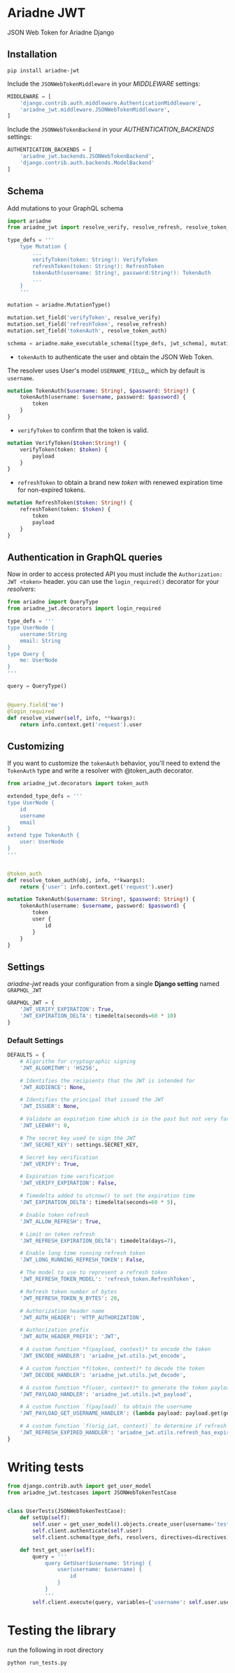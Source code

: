# Ariadne JWT

JSON Web Token for Ariadne Django

## Installation

~~~shell
pip install ariadne-jwt
~~~

Include the `JSONWebTokenMiddleware` in your *MIDDLEWARE* settings:

~~~python
MIDDLEWARE = [
    'django.contrib.auth.middleware.AuthenticationMiddleware',
    'ariadne_jwt.middleware.JSONWebTokenMiddleware',
]
~~~

Include the `JSONWebTokenBackend` in your *AUTHENTICATION_BACKENDS* settings:

~~~python
AUTHENTICATION_BACKENDS = [
    'ariadne_jwt.backends.JSONWebTokenBackend',
    'django.contrib.auth.backends.ModelBackend'
]
~~~

## Schema

Add mutations to your GraphQL schema

~~~python
import ariadne
from ariadne_jwt import resolve_verify, resolve_refresh, resolve_token_auth, jwt_schema, GenericScalar

type_defs = '''
    type Mutation {
        ...
        verifyToken(token: String!): VerifyToken
        refreshToken(token: String!): RefreshToken
        tokenAuth(username: String!, password:String!): TokenAuth
        ...
    }
    '''

mutation = ariadne.MutationType()

mutation.set_field('verifyToken', resolve_verify)
mutation.set_field('refreshToken', resolve_refresh)
mutation.set_field('tokenAuth', resolve_token_auth)

schema = ariadne.make_executable_schema([type_defs, jwt_schema], mutation, GenericScalar)
~~~

- `tokenAuth` to authenticate the user and obtain the JSON Web Token.

The resolver uses User's model `USERNAME_FIELD`_, which by default is ``username``.

~~~graphql
mutation TokenAuth($username: String!, $password: String!) {
    tokenAuth(username: $username, password: $password) {
        token
    }
}
~~~

- `verifyToken` to confirm that the token is valid.

~~~graphql
mutation VerifyToken($token:String!) {
    verifyToken(token: $token) {
        payload
    }
}
~~~

- `refreshToken` to obtain a brand new *token* with renewed expiration time for non-expired tokens.

~~~graphql
mutation RefreshToken($token: String!) {
    refreshToken(token: $token) {
        token
        payload
    }
}
~~~

## Authentication in GraphQL queries

Now in order to access protected API you must include the ``Authorization: JWT <token>`` header. you can use
the ``login_required()`` decorator for your *resolvers*:

~~~python
from ariadne import QueryType
from ariadne_jwt.decorators import login_required

type_defs = '''
type UserNode {
    username:String
    email: String
}
type Query {
    me: UserNode
}
'''

query = QueryType()


@query.field('me')
@login_required
def resolve_viewer(self, info, **kwargs):
    return info.context.get('request').user
~~~

## Customizing

If you want to customize the ``tokenAuth`` behavior, you'll need to extend the ``TokenAuth`` type and write a resolver
with @token_auth decorator.

~~~python
from ariadne_jwt.decorators import token_auth

extended_type_defs = '''
type UserNode {
    id
    username
    email
}
extend type TokenAuth {
    user: UserNode
}
'''


@token_auth
def resolve_token_auth(obj, info, **kwargs):
    return {'user': info.context.get('request').user}
~~~

~~~graphql
mutation TokenAuth($username: String!, $password: String!) {
    tokenAuth(username: $username, password: $password) {
        token
        user {
            id
        }
    }
}
~~~

## Settings

*ariadne-jwt* reads your configuration from a single **Django setting** named ``GRAPHQL_JWT``

~~~python
GRAPHQL_JWT = {
    'JWT_VERIFY_EXPIRATION': True,
    'JWT_EXPIRATION_DELTA': timedelta(seconds=60 * 10)
}
~~~

### Default Settings

~~~python
DEFAULTS = {
    # Algorithm for cryptographic signing
    'JWT_ALGORITHM': 'HS256',

    # Identifies the recipients that the JWT is intended for
    'JWT_AUDIENCE': None,

    # Identifies the principal that issued the JWT
    'JWT_ISSUER': None,

    # Validate an expiration time which is in the past but not very far
    'JWT_LEEWAY': 0,

    # The secret key used to sign the JWT
    'JWT_SECRET_KEY': settings.SECRET_KEY,

    # Secret key verification
    'JWT_VERIFY': True,

    # Expiration time verification
    'JWT_VERIFY_EXPIRATION': False,

    # Timedelta added to utcnow() to set the expiration time
    'JWT_EXPIRATION_DELTA': timedelta(seconds=60 * 5),

    # Enable token refresh
    'JWT_ALLOW_REFRESH': True,

    # Limit on token refresh
    'JWT_REFRESH_EXPIRATION_DELTA': timedelta(days=7),

    # Enable long time running refresh token
    'JWT_LONG_RUNNING_REFRESH_TOKEN': False,

    # The model to use to represent a refresh token
    'JWT_REFRESH_TOKEN_MODEL': 'refresh_token.RefreshToken',

    # Refresh token number of bytes
    'JWT_REFRESH_TOKEN_N_BYTES': 20,

    # Authorization header name
    'JWT_AUTH_HEADER': 'HTTP_AUTHORIZATION',

    # Authorization prefix
    'JWT_AUTH_HEADER_PREFIX': 'JWT',

    # A custom function *f(payload, context)* to encode the token
    'JWT_ENCODE_HANDLER': 'ariadne_jwt.utils.jwt_encode',

    # A custom function *f(token, context)* to decode the token
    'JWT_DECODE_HANDLER': 'ariadne_jwt.utils.jwt_decode',

    # A custom function *f(user, context)* to generate the token payload
    'JWT_PAYLOAD_HANDLER': 'ariadne_jwt.utils.jwt_payload',

    # A custom function `f(payload)` to obtain the username    
    'JWT_PAYLOAD_GET_USERNAME_HANDLER': (lambda payload: payload.get(get_user_model().USERNAME_FIELD)),

    # A custom function `f(orig_iat, context)` to determine if refresh has expired
    'JWT_REFRESH_EXPIRED_HANDLER': 'ariadne_jwt.utils.refresh_has_expired',
}
~~~

# Writing tests

~~~python
from django.contrib.auth import get_user_model
from ariadne_jwt.testcases import JSONWebTokenTestCase


class UserTests(JSONWebTokenTestCase):
    def setUp(self):
        self.user = get_user_model().objects.create_user(username='test', password='dolphins')
        self.client.authenticate(self.user)
        self.client.schema(type_defs, resolvers, directives=directives)

    def test_get_user(self):
        query = '''
            query GetUser($username: String) {
                user(username: $username) {
                    id
                }
            }
            '''
        self.client.execute(query, variables={'username': self.user.username})
~~~

# Testing the library

run the following in root directory

~~~shell script
python run_tests.py
~~~